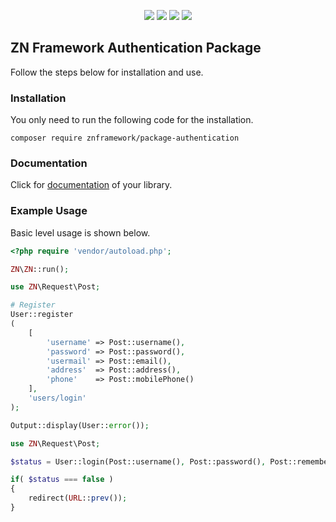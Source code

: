 <p align="center">
<a href="https://packagist.org/packages/znframework/package-authentication" rel="nofollow">
	<img src="https://img.shields.io/packagist/dt/znframework/package-authentication?style=flat-square" style="max-width:100%;"></a>
<a href="//packagist.org/packages/znframework/package-authentication" rel="nofollow">
	<img src="https://img.shields.io/github/v/release/znframework/package-authentication?style=flat-square&color=00BFFF" style="max-width:100%;"></a>
<a href="//packagist.org/packages/znframework/package-authentication" rel="nofollow">
	<img src="https://img.shields.io/github/release-date/znframework/package-authentication?style=flat-square" style="max-width:100%;"></a>
<a href="//packagist.org/packages/znframework/package-authentication" rel="nofollow">
	<img src="https://img.shields.io/github/license/znframework/package-authentication?style=flat-square" style="max-width:100%;"></a>
</p>

<h2>ZN Framework Authentication Package</h2>
<p>
Follow the steps below for installation and use.
</p>

<h3>Installation</h3>
<p>
You only need to run the following code for the installation.
</p>

```
composer require znframework/package-authentication
```

<h3>Documentation</h3>
<p>
Click for <a href="https://docs.znframework.com/kullanici-islemleri/tekil-kullanici-kutuphanesi">documentation</a> of your library.
</p>

<h3>Example Usage</h3>
<p>
Basic level usage is shown below.
</p>

```php
<?php require 'vendor/autoload.php';

ZN\ZN::run();

use ZN\Request\Post;

# Register
User::register
(
    [
        'username' => Post::username(),
        'password' => Post::password(),
        'usermail' => Post::email(),
        'address'  => Post::address(),
        'phone'    => Post::mobilePhone()  
    ],  
    'users/login'
);

Output::display(User::error());
```
```php
use ZN\Request\Post;

$status = User::login(Post::username(), Post::password(), Post::rememberMe());

if( $status === false )
{
    redirect(URL::prev());
}
```